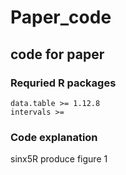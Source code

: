 # Paper_code
## code for paper

### Requried R packages
```
data.table >= 1.12.8
intervals >= 
```

### Code explanation
sinx5R produce figure 1



